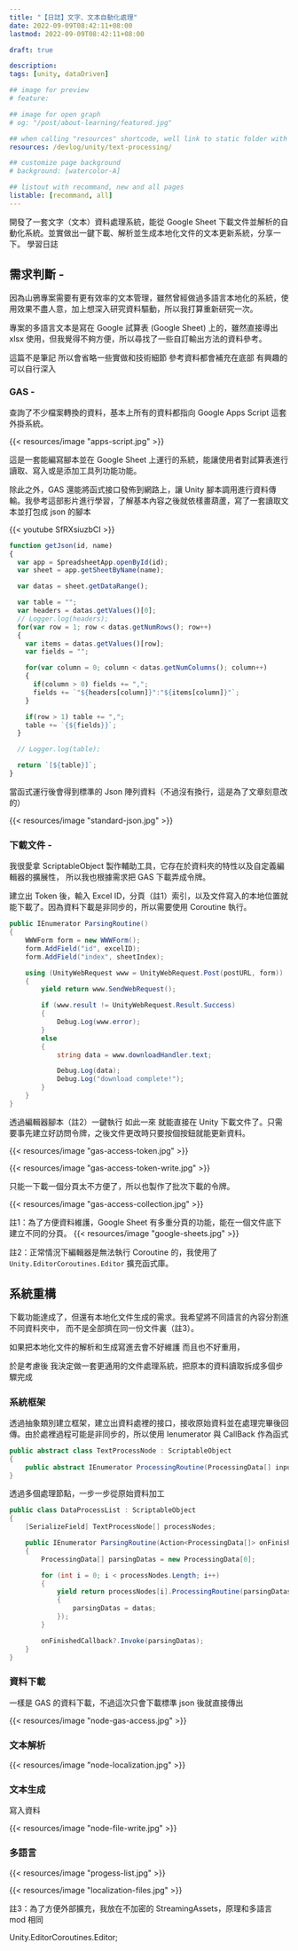 ```yaml
---
title: "【日誌】文字、文本自動化處理"
date: 2022-09-09T08:42:11+08:00
lastmod: 2022-09-09T08:42:11+08:00

draft: true

description:
tags: [unity, dataDriven]

## image for preview
# feature: 

## image for open graph
# og: "/post/about-learning/featured.jpg"

## when calling "resources" shortcode, well link to static folder with this path 
resources: /devlog/unity/text-processing/

## customize page background
# background: [watercolor-A] 

## listout with recommand, new and all pages
listable: [recommand, all]
---
```


開發了一套文字（文本）資料處理系統，能從 Google Sheet 下載文件並解析的自動化系統。並實做出一鍵下載、解析並生成本地化文件的文本更新系統，分享一下。 學習日誌

<!--more-->

## 需求判斷 -

因為山鴉專案需要有更有效率的文本管理，雖然曾經做過多語言本地化的系統，使用效果不盡人意，加上想深入研究資料驅動，所以我打算重新研究一次。

專案的多語言文本是寫在 Google 試算表 (Google Sheet) 上的，雖然直接導出 xlsx 使用，但我覺得不夠方便，所以尋找了一些自訂輸出方法的資料參考。

這篇不是筆記 所以會省略一些實做和技術細節 參考資料都會補充在底部 有興趣的可以自行深入

### GAS -

查詢了不少檔案轉換的資料，基本上所有的資料都指向 Google Apps Script 這套外掛系統。

<!-- https://www.google.com/search?client=firefox-b-d&q=google+excel+to+json -->

<!-- https://thenewstack.io/how-to-convert-google-spreadsheet-to-json-formatted-text/ -->

{{< resources/image "apps-script.jpg" >}}

這是一套能編寫腳本並在 Google Sheet 上運行的系統，能讓使用者對試算表進行讀取、寫入或是添加工具列功能功能。

除此之外，GAS 還能將函式接口發佈到網路上，讓 Unity 腳本調用進行資料傳輸。我參考這部影片進行學習，了解基本內容之後就依樣畫葫蘆，寫了一套讀取文本並打包成 json 的腳本

{{< youtube SfRXsiuzbCI >}}

```ts
function getJson(id, name)
{
  var app = SpreadsheetApp.openById(id);
  var sheet = app.getSheetByName(name);

  var datas = sheet.getDataRange();

  var table = "";
  var headers = datas.getValues()[0];
  // Logger.log(headers);    
  for(var row = 1; row < datas.getNumRows(); row++)
  {
    var items = datas.getValues()[row];
    var fields = "";

    for(var column = 0; column < datas.getNumColumns(); column++)
    {
      if(column > 0) fields += ",";
      fields += `"${headers[column]}":"${items[column]}"`;
    }

    if(row > 1) table += ",";
    table += `{${fields}}`;
  }

  // Logger.log(table);

  return `[${table}]`;
}
```

當函式運行後會得到標準的 Json 陣列資料（不過沒有換行，這是為了文章刻意改的）

{{< resources/image "standard-json.jpg" >}}

### 下載文件 -

我很愛拿 ScriptableObject 製作輔助工具，它存在於資料夾的特性以及自定義編輯器的擴展性， 所以我也根據需求把 GAS 下載弄成令牌。

建立出 Token 後，輸入 Excel ID，分頁（註1）索引，以及文件寫入的本地位置就能下載了。因為資料下載是非同步的，所以需要使用 Coroutine 執行。

```cs
public IEnumerator ParsingRoutine()
{
    WWWForm form = new WWWForm();
    form.AddField("id", excelID);
    form.AddField("index", sheetIndex);

    using (UnityWebRequest www = UnityWebRequest.Post(postURL, form))
    {
        yield return www.SendWebRequest();

        if (www.result != UnityWebRequest.Result.Success)
        {
            Debug.Log(www.error);
        }
        else
        {
            string data = www.downloadHandler.text;

            Debug.Log(data);
            Debug.Log("download complete!");
        }
    }
}
```

透過編輯器腳本（註2）一鍵執行 如此一來 就能直接在 Unity 下載文件了。只需要事先建立好訪問令牌，之後文件更改時只要按個按鈕就能更新資料。

{{< resources/image "gas-access-token.jpg" >}}

{{< resources/image "gas-access-token-write.jpg" >}}

只能一下載一個分頁太不方便了，所以也製作了批次下載的令牌。

{{< resources/image "gas-access-collection.jpg" >}}

註1：為了方便資料維護，Google Sheet 有多重分頁的功能，能在一個文件底下建立不同的分頁。
{{< resources/image "google-sheets.jpg" >}}


註2：正常情況下編輯器是無法執行 Coroutine 的，我使用了 `Unity.EditorCoroutines.Editor` 擴充函式庫。

## 系統重構

下載功能達成了，但還有本地化文件生成的需求。我希望將不同語言的內容分割進不同資料夾中， 而不是全部擠在同一份文件裏（註3）。

如果把本地化文件的解析和生成寫進去會不好維護 而且也不好重用，

於是考慮後 我決定做一套更通用的文件處理系統，把原本的資料讀取拆成多個步驟完成

### 系統框架

透過抽象類別建立框架，建立出資料處裡的接口，接收原始資料並在處理完畢後回傳。由於處裡過程可能是非同步的，所以使用 Ienumerator 與 CallBack 作為函式

```cs
public abstract class TextProcessNode : ScriptableObject
{
    public abstract IEnumerator ProcessingRoutine(ProcessingData[] input, Action<ProcessingData[]> onFinishedCallback);
}
```

透過多個處理節點，一步一步從原始資料加工

```cs
public class DataProcessList : ScriptableObject
{
    [SerializeField] TextProcessNode[] processNodes;

    public IEnumerator ParsingRoutine(Action<ProcessingData[]> onFinishedCallback)
    {
        ProcessingData[] parsingDatas = new ProcessingData[0];

        for (int i = 0; i < processNodes.Length; i++)
        {
            yield return processNodes[i].ProcessingRoutine(parsingDatas, (datas) =>
            {
                parsingDatas = datas;
            });
        }

        onFinishedCallback?.Invoke(parsingDatas);
    }
}
```

### 資料下載

一樣是 GAS 的資料下載，不過這次只會下載標準 json 後就直接傳出

{{< resources/image "node-gas-access.jpg" >}}

### 文本解析

{{< resources/image "node-localization.jpg" >}}

### 文本生成

寫入資料

{{< resources/image "node-file-write.jpg" >}}

### 多語言

{{< resources/image "progess-list.jpg" >}}

{{< resources/image "localization-files.jpg" >}}

註3：為了方便外部擴充，我放在不加密的 StreamingAssets，原理和多語言 mod 相同

<!-- https://www.youtube.com/watch?v=SfRXsiuzbCI -->

Unity.EditorCoroutines.Editor;